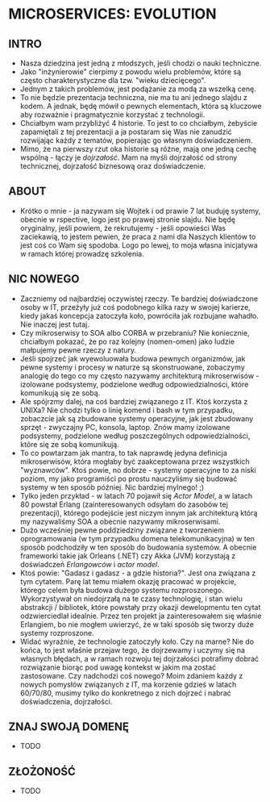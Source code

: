 # MICROSERVICES: EVOLUTION

## INTRO

- Nasza dziedzina jest jedną z młodszych, jeśli chodzi o nauki techniczne.
- Jako "inżynierowie" cierpimy z powodu wielu problemów, które są często charakterystyczne dla tzw. "wieku dziecięcego".
- Jednym z takich problemów, jest podążanie za modą za wszelką cenę.
- To nie będzie prezentacja techniczna, nie ma tu ani jednego slajdu z kodem. A jednak, będę mówił o pewnych elementach, która są kluczowe aby rozważnie i pragmatycznie korzystać z technologii.
- Chciałbym wam przybliżyć 4 historie. To jest to co chciałbym, żebyście zapamiętali z tej prezentacji a ja postaram się Was nie zanudzić rozwijając każdy z tematów, popierając go własnym doświadczeniem.
- Mimo, że na pierwszy rzut oka historie są różne, mają one jedną cechę wspólną - łączy je *dojrzałość*. Mam na myśli dojrzałość od strony technicznej, dojrzałość biznesową oraz doświadczenie.

## ABOUT

- Krótko o mnie - ja nazywam się Wojtek i od prawie 7 lat buduję systemy, obecnie w rspective, logo jest po prawej stronie slajdu. Nie będę oryginalny, jeśli powiem, że rekrutujemy - jeśli opowieści Was zaciekawią, to jestem pewien, że praca z nami dla Naszych klientów to jest coś co Wam się spodoba. Logo po lewej, to moja własna inicjatywa w ramach której prowadzę szkolenia.

## NIC NOWEGO

- Zaczniemy od najbardziej oczywistej rzeczy. Te bardziej doświadczone osoby w IT, przeżyły już coś podobnego kilka razy w swojej karierze, kiedy jakaś koncepcja zatoczyła koło, powróciła jak rozbujane wahadło. Nie inaczej jest tutaj.
- Czy mikroserwisy to SOA albo CORBA w przebraniu? Nie koniecznie, chciałbym pokazać, że po raz kolejny (nomen-omen) jako ludzie małpujemy pewne rzeczy z natury.
- Jeśli spojrzeć jak wyewoluowała budowa pewnych organizmów, jak pewne systemy i procesy w naturze są skonstruowane, zobaczymy analogię do tego co my często nazywamy architekturą mikroserwisów - izolowane podsystemy, podzielone według odpowiedzialności, które komunikują się ze sobą.
- Ale spójrzmy dalej, na coś bardziej związanego z IT. Ktoś korzysta z UNIXa? Nie chodzi tylko o linię komend i bash w tym przypadku, zobaczcie jak są zbudowane systemy operacyjne, jak jest zbudowany sprzęt - zwyczajny PC, konsola, laptop. Znów mamy izolowane podsystemy, podzielone według poszczególnych odpowiedzialności, które się ze sobą komunikują.
- To co powtarzam jak mantra, to tak naprawdę jedyna definicja mikroserwisów, która mogłaby być zaakceptowana przez wszystkich "wyznawców". Ktoś powie, no dobrze - systemy operacyjne to za niski poziom, my jako programiści po prostu nauczyliśmy się budować systemy w ten sposób później. Nic bardziej mylnego! ;)
- Tylko jeden przykład - w latach 70 pojawił się *Actor Model*, a w latach 80 powstał Erlang (zainteresowanych odsyłam do zasobów tej prezentacji), którego podejście jest niczym innym jak architekturą którą my nazywaliśmy SOA a obecnie nazywamy mikroserwisami.
- Dużo wcześniej pewne poddziedziny związane z tworzeniem oprogramowania (w tym przypadku domena telekomunikacyjna) w ten sposób podchodziły w ten sposób do budowania systemów. A obecnie frameworki takie jak Orleans (.NET) czy Akka (JVM) korzystają z doświadczeń *Erlangowców* i *actor model*.
- Ktoś powie: "Gadasz i gadasz - a gdzie historia?". Jest ona związana z tym cytatem. Parę lat temu miałem okazję pracować w projekcie, którego celem była budowa dużego systemu rozproszonego. Wykorzystywał on niedojrzałą na te czasy technologię, i stan wielu abstrakcji / bibliotek, które powstały przy okazji dewelopmentu ten cytat odzwierciedlał idealnie. Przez ten projekt ja zainteresowałem się właśnie Erlangiem, bo nie mogłem uwierzyć, że w taki sposób się tworzy duże systemy rozproszone.
- Widać wyraźnie, że technologie zatoczyły koło. Czy na marne? Nie do końca, to jest właśnie przejaw tego, że dojrzewamy i uczymy się na własnych błędach, a w ramach rozwoju tej dojrzałości potrafimy dobrać rozwiązanie biorąc pod uwagę kontekst w jakim ma zostać zastosowane. Czy nadchodzi coś nowego? Moim zdaniem każdy z nowych pomysłów związanych z IT, ma korzenie gdzieś w latach 60/70/80, musimy tylko do konkretnego z nich dojrzeć i nabrać doświadczenia, dojrzałości.

## ZNAJ SWOJĄ DOMENĘ

- TODO

## ZŁOŻONOŚĆ

- TODO
